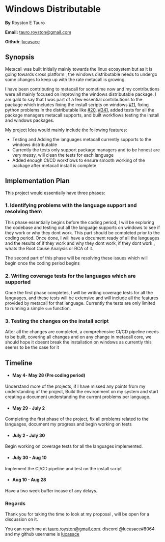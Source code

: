 # Windows Distributable

**By** Royston E Tauro

**Email:** tauro.royston@gmail.com

**Github**: [lucasace](https://github.com/lucasace)

## Synopsis

Metacall was built initially mainly towards the linux ecosystem but as it is going towards cross platform , the windows distributable needs to undergo some changes to keep up with the rate metacall is growing.

I have been contributing to metacall for sometime now and my contributions were all mainly focused on improving the windows distributable package. I am gald to say that I was part of a few essential contributions to the package which includes fixing the install scripts on windows [#11](https://github.com/metacall/install/pull/11),  fixing python problems in the distributable like [#20](https://github.com/metacall/distributable-windows/pull/20), [#341](https://github.com/metacall/core/pull/341),  added tests for all the package managers metacall supports, and built workflows testing the install and windows packages.

My project Idea would mainly include the following features:
* Testing and Adding the languages metacall currently supports to the windows distributable
*  Currently the tests only support package managers and to be honest are very messy, will clean the tests for each language
*  Added enough CI/CD workflows to ensure smooth working of the package after metacall install is complete

## Implementation Plan

This project would essentially have three phases:

### 1. Identifying problems with the language support and resolving them

This phase essentially begins before the coding period, I will be exploring the codebase and testing out all the language supports on windows to see if they work or why they dont work. This part should  be completed prior to the coding period.
Once done, I will have a document ready of all the languages and the results of if they work and why they dont work, if they dont work , whats the Root Cause Analysis or RCA of it.

The second part of this phase will be resolving these issues which will begin once the coding period begins

### 2. Writing coverage tests for the languages which are supported

Once the first phase completes, I will be writing coverage tests for all the languages, and these tests will be extensive and will include all the features provided by metacall for that language. Currently the tests are only limited to running a simple `sum` function.

### 3. Testing the changes on the install script

After all the changes are completed, a comprehensive CI/CD pipeline needs to be built, covering all changes and on any change in metacall core, we should hope it doesnt break the installation on windows as currently this seems to be the case for it



## Timeline

 * #### May 4- May 28 (Pre coding period)
Understand more of the projects, if I have missed any points from my understanding of the project, Build the environment on my system and start creating a document understanding the current problems per language.

* #### May 29 - July 2

Completing the first phase of the project, fix all problems related to the languages, document my progress  and begin working on tests

* #### July 2 - July 30

Begin working on coverage tests for all the languages implemented.

* #### July 30 - Aug 10

Implement the CI/CD pipeline and test on the install script

* #### Aug 10 - Aug 28
Have a two week buffer incase of any delays.


### Regards 

Thank you for taking the time to look at my proposal , will be open for a discussion on it.

You can reach me at tauro.royston@gmail.com. discord @lucasace#8064 and my github username is [lucasace](https://github.com/lucasace)







